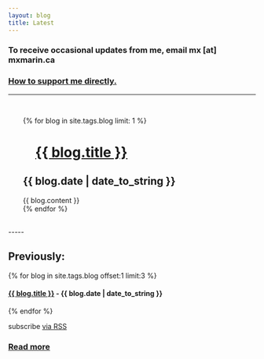 ```yaml
---
layout: blog
title: Latest
---
```



### To receive occasional updates from me, email mx [at] mxmarin.ca
### [How to support me directly.](https://mxmarin.ca)

-----

<div style="padding: 30px">
{% for blog in site.tags.blog limit: 1 %}
<h1 style="text-indent: 25px"><a href="{{ blog.url }}" style="display: inline">{{ blog.title }}</a></h1><h2>{{ blog.date | date_to_string }} </h2>

<div class="post"> {{ blog.content }} </div> 
{% endfor %}
</div>
-----

## Previously: 
{% for blog in site.tags.blog offset:1 limit:3 %}
<h4><a href="{{ blog.url }}" style="display: inline">{{ blog.title }}</a> - {{ blog.date | date_to_string }} </h4>
{% endfor %}

<p class="rss-subscribe">subscribe <a href="{{ "/feed.xml" | relative_url }}">via RSS</a></p>


### [Read more](/archive)
